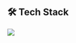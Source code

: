 <div align="">




## 🛠 Tech Stack

<div align="">
  <a href="https://skillicons.dev">
    <img src="https://skillicons.dev/icons?i=react,typescript,javascript,next,tailwind,git,github,vercel,nodejs,figma" />
  </a>
</div>



